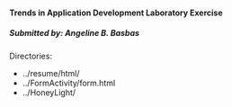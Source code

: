 #### Trends in Application Development Laboratory Exercise
##### Submitted by: Angeline B. Basbas


Directories:
- ../resume/html/
- ../FormActivity/form.html
- ../HoneyLight/
